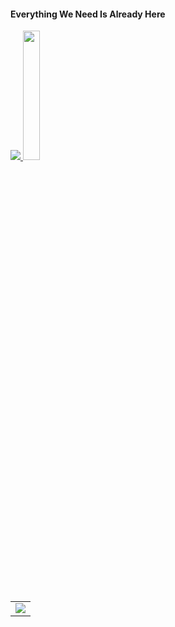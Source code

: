<h4> Everything We Need Is Already Here </h4>
<table>
  <tr>
    <a href="https://github.com/unkn0w7n" target="blank">
      <img src="https://streak-stats.demolab.com/?user=unkn0w7n"/>
    </a>
  </tr>
  <tr>
    <a href="https://github.com/unkn0w7n" target="blank">
      <img width="23%" height="23%" src="https://github.com/drknzz/GitHub-Achievements/blob/main/Media/Badges/Pull-Shark/GIF/PullShark_Animated.gif"/>
    </a>
  </tr>
  <td align="center">
    <a href="https://github.com/unkn0w7n" target="blank">
      <img src="https://github-readme-stats.vercel.app/api?username=unkn0w7n&show_icons=true"/>
    </a>
  </td>
</table>
<!---
unkn0w7n/unkn0w7n is a ✨ special ✨ repository because its `README.md` (this file) appears on your GitHub profile.
You can click the Preview link to take a look at your changes.
--->
